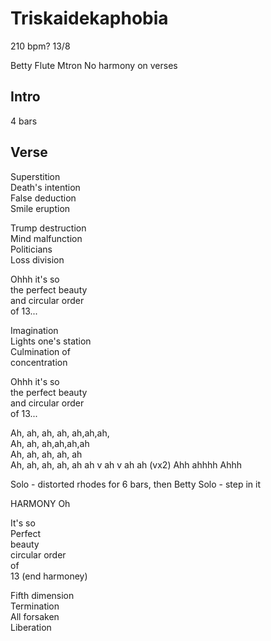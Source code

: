 # Triskaidekaphobia

210 bpm?
13/8

Betty
Flute Mtron
No harmony on verses

## Intro

4 bars

## Verse

Superstition  
Death's intention  
False deduction  
Smile eruption  

Trump destruction  
Mind malfunction  
Politicians  
Loss division  

Ohhh it's so  
the perfect beauty  
and circular order  
of 13...  

Imagination  
Lights one's station  
Culmination of  
concentration  

Ohhh it's so  
the perfect beauty  
and circular order  
of 13...

Ah, ah, ah, ah, ah,ah,ah,  
Ah, ah, ah,ah,ah,ah  
Ah, ah, ah, ah, ah  
Ah, ah, ah, ah, ah ah v ah v ah ah (vx2)
Ahh ahhhh Ahhh

Solo - distorted rhodes for 6 bars, then
Betty Solo - step in it

HARMONY
Oh  

It's so  
Perfect  
beauty  
circular
order  
of  
13
(end harmoney)

Fifth dimension  
Termination  
All forsaken  
Liberation  
